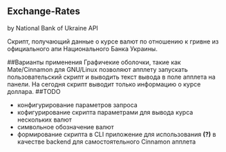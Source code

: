 ## Exchange-Rates
by National Bank of Ukraine API

Скрипт, получающий данные о курсе валют по отношению к гривне из официального апи Национального Банка Украины.

##Варианты применения
Графичекие оболочки, такие как Mate/Cinnamon для GNU/Linux позволяют  апплету запускать пользовательский скрипт и выводить текст вывода в поле апплета на панели. На сегодня скрипт выводит только информацию о курсе доллара.
##TODO
 - конфигурирование параметров запроса
 - кофигурирование скрипта параметрами для вывода курса нескольких валют
 - символьное обозначение валют
 - формирование скрипта в CLI приложение для использования **(?)** в качестве backend для самостоятельного Cinnamon апплета
